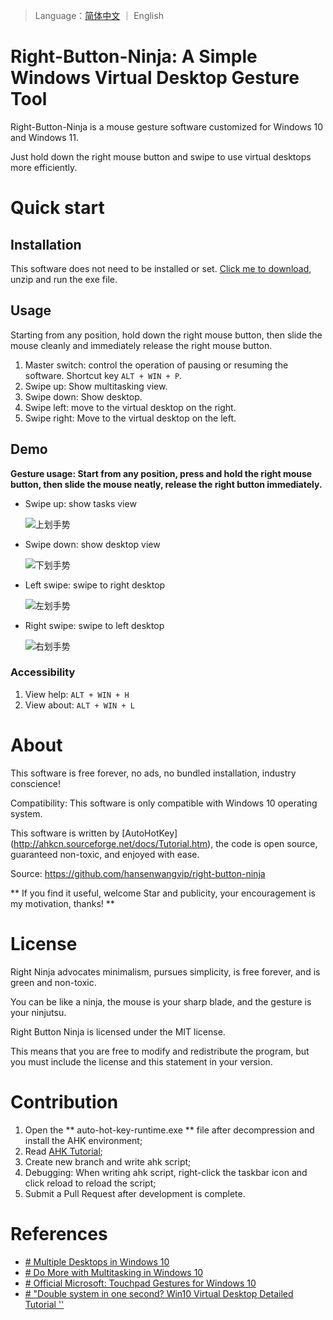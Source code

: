 
> Language：[简体中文](https://github.com/hansenwangvip/right-button-ninja/blob/master/README_CN.md) ｜ English

# Right-Button-Ninja: A Simple Windows Virtual Desktop Gesture Tool

Right-Button-Ninja is a mouse gesture software customized for Windows 10 and Windows 11.

Just hold down the right mouse button and swipe to use virtual desktops more efficiently.

# Quick start

## Installation

This software does not need to be installed or set.
[Click me to download](https://github.com/hansenwangvip/right-button-ninja/releases/download/v1.0.1/RBN.right-button-ninja@1.0.1.zip), unzip and run the exe file.

## Usage

Starting from any position, hold down the right mouse button, then slide the mouse cleanly and immediately release the right mouse button.

1. Master switch: control the operation of pausing or resuming the software. Shortcut key `ALT + WIN + P`.
2. Swipe up: Show multitasking view.
3. Swipe down: Show desktop.
4. Swipe left: move to the virtual desktop on the right.
5. Swipe right: Move to the virtual desktop on the left.

## Demo

**Gesture usage: Start from any position, press and hold the right mouse button, then slide the mouse neatly, release the right button immediately.**

- Swipe up: show tasks view

	![上划手势](./imgs/slide-up.gif)

- Swipe down: show desktop view

	![下划手势](./imgs/slide-down.gif)

- Left swipe: swipe to right desktop

	![左划手势](./imgs/slide-left.gif)

- Right swipe: swipe to left desktop

	![右划手势](./imgs/slide-right.gif)



### Accessibility

1. View help: `ALT + WIN + H`
2. View about: `ALT + WIN + L`


# About

This software is free forever, no ads, no bundled installation, industry conscience!

Compatibility: This software is only compatible with Windows 10 operating system.

This software is written by [AutoHotKey] (http://ahkcn.sourceforge.net/docs/Tutorial.htm), the code is open source, guaranteed non-toxic, and enjoyed with ease.

Source: <https://github.com/hansenwangvip/right-button-ninja>

** If you find it useful, welcome Star and publicity, your encouragement is my motivation, thanks! **

# License

Right Ninja advocates minimalism, pursues simplicity, is free forever, and is green and non-toxic.

You can be like a ninja, the mouse is your sharp blade, and the gesture is your ninjutsu.

Right Button Ninja is licensed under the MIT license.

This means that you are free to modify and redistribute the program, but you must include the license and this statement in your version.

# Contribution

1. Open the ** auto-hot-key-runtime.exe ** file after decompression and install the AHK environment;
2. Read [AHK Tutorial](http://ahkcn.sourceforge.net/docs/Tutorial.htm);
3. Create new branch and write ahk script;
4. Debugging: When writing ahk script, right-click the taskbar icon and click reload to reload the script;
5. Submit a Pull Request after development is complete.


# References

- [# Multiple Desktops in Windows 10](https://support.microsoft.com/en-us/help/4028538/windows-10-multiple-desktops)
- [# Do More with Multitasking in Windows 10](https://support.microsoft.com/en-us/help/4026282/windows-10-get-more-done-with-multitasking)
- [# Official Microsoft: Touchpad Gestures for Windows 10](https://support.microsoft.com/en-us/help/4027871/windows-10-touchpad-gestures)
- [# "Double system in one second? Win10 Virtual Desktop Detailed Tutorial ''](https://www.pconline.com.cn/win8/560/5608916_all.html)


